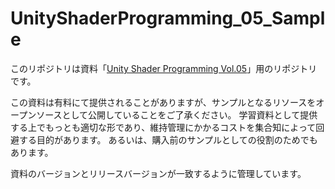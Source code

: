 # UnityShaderProgramming_05_Sample

このリポジトリは資料「[Unity Shader Programming Vol.05](https://xjine.booth.pm/items/2497798)」用のリポジトリです。

この資料は有料にて提供されることがありますが、サンプルとなるリソースをオープンソースとして公開していることをご了承ください。
学習資料として提供する上でもっとも適切な形であり、維持管理にかかるコストを集合知によって回避する目的があります。
あるいは、購入前のサンプルとしての役割のためでもあります。

資料のバージョンとリリースバージョンが一致するように管理しています。